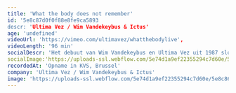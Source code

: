 ```yaml
---
title: 'What the body does not remember'
id: '5e8c87d0f0f88e8fe9ca5893
descr: 'Ultima Vez / Wim Vandekeybus & Ictus'
age: 'undefined'
videoUrl: 'https://vimeo.com/ultimavez/whatthebodylive',
videoLength: '96 min'
socialDescr: 'Het debuut van Wim Vandekeybus en Ultima Vez uit 1987 sloeg de toenmalige danswereld met verstomming. Vandekeybus en componisten Thierry de Mey en Peter Vermeersch kregen in New York de gerenommeerde Bessie Award voor deze “brutale confrontatie van dans en muziek”. In 2013, 25 jaar later en met een nieuwe cast, ging de voorstelling opnieuw op tournee over de hele wereld. Vandekeybus’ eerste choreografie balanceert op de messcherpe grens van aantrekken en afstoten. Nu eens levert dat een confrontatie van twee dansers op, dan van twee groepen, van de dansers en de muziek, van de dansers en een dwingend lijnenspel.'
socialImage:'https://uploads-ssl.webflow.com/5e74d1a9ef22355294c7d60e/5e8c86a2e226b18f5f2514d4_What%20the%20Body%C2%A9DannyWillems-5705.jpg'
recordedAt: 'Opname in KVS, Brussel'
company: 'Ultima Vez / Wim Vandekeybus & Ictus'
image: 'https://uploads-ssl.webflow.com/5e74d1a9ef22355294c7d60e/5e8c86a2e226b18f5f2514d4_What%20the%20Body%C2%A9DannyWillems-5705.jpg'
---
```

